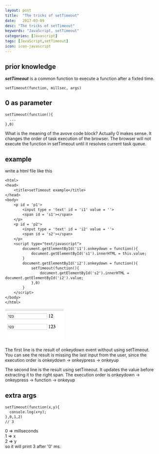 ```yaml
---
layout: post
title:  "The tricks of setTimeout"
date:   2017-03-09
desc: "The tricks of setTimeout"
keywords: "JavaScript, setTimeout"
categories: [Javascript]
tags: [JavaScript,setTimeout]
icon: icon-javascript
---
```

## prior knowledge
***setTimeout*** is a common function to execute a function after a fixted time.
```
setTimeout(function, millsec, args)
```
## 0 as parameter
```
setTimeout(function(){
  ...
},0)
```
What is the meaning of the avove code block? Actually 0 makes sense. It changes the order of task execution of the browser. The browser will not execute the function in setTimeout until it resolves current task queue.

## example
write a html file like this
```
<html>
<head>
	<title>setTimeout example</title>
</head>
<body>
	<p id = 'p1'>
		<input type = 'text' id = 'i1' value = ''>
		<span id = 's1'></span>
	</p>
	<p id = 'p2'>
		<input type = 'text' id = 'i2' value = ''>
		<span id = 's2'></span>
	</p>
	<script type="text/javascript">
		document.getElementById('i1').onkeydown = function(){
			document.getElementById('s1').innerHTML = this.value;
		}
		document.getElementById('i2').onkeydown = function(){
			setTimeout(function(){
				document.getElementById('s2').innerHTML = document.getElementById('i2').value;
			},0)
		}
	</script>
</body>
</html>
```
![alt](https://github.com/xinyzhang9/frontend_must_knows/blob/master/setTimeOut/setTimeout.png?raw=true)  

The first line is the result of onkeydown event without using setTimeout. You can see the result is missing the last input from the user, since the execution order is onkeydown -> onkeypress -> onkeyup  

The second line is the result using setTimeout. It updates the value before extracting it to the right span. The execution order is onkeydown -> onkeypress -> function -> onkeyup  

## extra args
```
setTimeout(function(x,y){
  console.log(x+y);
},0,1,2)
// 3
```
0 => millseconds  
1 => x  
2 => y  
so it will print 3 after '0' ms.
